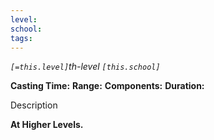 ```yaml
---
level:
school: 
tags:
---
```

*`[=this.level]`th-level  `[this.school]`*

**Casting Time:** 
**Range:** 
**Components:** 
**Duration:** 

Description

**At Higher Levels.** 

